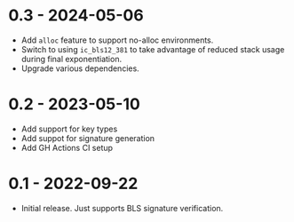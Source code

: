 
# 0.3 - 2024-05-06

* Add `alloc` feature to support no-alloc environments.
* Switch to using `ic_bls12_381` to take advantage of reduced stack
  usage during final exponentiation.
* Upgrade various dependencies.

# 0.2 - 2023-05-10

* Add support for key types
* Add suppot for signature generation
* Add GH Actions CI setup

# 0.1 - 2022-09-22

* Initial release. Just supports BLS signature verification.
